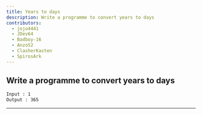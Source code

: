 ```yaml
---
title: Years to days
description: Write a programme to convert years to days
contributors:
  - jojo4441
  - JDev64
  - Badboy-16
  - Anzo52
  - ClasherKasten
  - SpirosArk
---
```


## Write a programme to convert years to days

```txt
Input : 1
Output : 365
```

---
